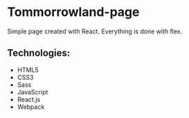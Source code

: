 # Tommorrowland-page

Simple page created with React. Everything is done with flex.

## Technologies:

* HTML5
* CSS3
* Sass
* JavaScript
* React.js
* Webpack